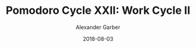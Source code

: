 ---
layout: post
title: "Pomodoro Cycle XXII: Work Cycle II "
date: "2018-08-03"
author: "Alexander Garber"
tags: []
---